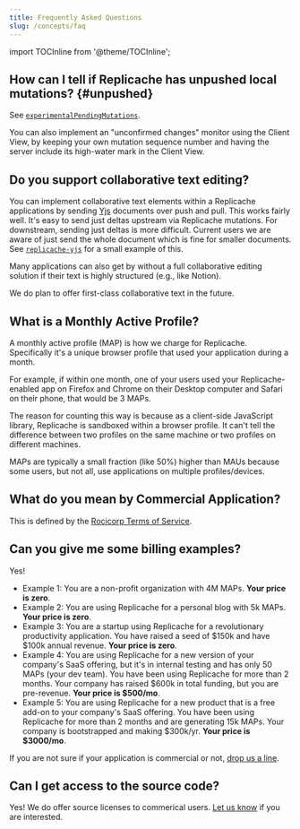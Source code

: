 ```yaml
---
title: Frequently Asked Questions
slug: /concepts/faq
---
```


import TOCInline from '@theme/TOCInline';

<TOCInline toc={toc} />

## How can I tell if Replicache has unpushed local mutations? {#unpushed}

See [`experimentalPendingMutations`](https://doc.replicache.dev/api/classes/Replicache#experimentalpendingmutations).

You can also implement an "unconfirmed changes" monitor using the Client View, by keeping your own mutation sequence number and having the server include its high-water mark in the Client View.

## Do you support collaborative text editing?

You can implement collaborative text elements within a Replicache applications by sending [Yjs](https://github.com/yjs/yjs) documents over push and pull. This works fairly well. It's easy to send just deltas upstream via Replicache mutations. For downstream, sending just deltas is more difficult. Current users we are aware of just send the whole document which is fine for smaller documents. See [`replicache-yjs`](https://github.com/rocicorp/replicache-yjs) for a small example of this.

Many applications can also get by without a full collaborative editing solution if their text is highly structured (e.g., like Notion).

We do plan to offer first-class collaborative text in the future.

## What is a Monthly Active Profile?

A monthly active profile (MAP) is how we charge for Replicache. Specifically it's a unique browser profile that used your application during a month.

For example, if within one month, one of your users used your Replicache-enabled app on Firefox and Chrome on their Desktop computer and Safari on their phone, that would be 3 MAPs.

The reason for counting this way is because as a client-side JavaScript library, Replicache is sandboxed within a browser profile. It can't tell the difference between two profiles on the same machine or two profiles on different machines.

MAPs are typically a small fraction (like 50%) higher than MAUs because some users, but not all, use applications on multiple profiles/devices.

## What do you mean by Commercial Application?

This is defined by the [Rocicorp Terms of Service](https://roci.dev/terms.html).

## Can you give me some billing examples?

Yes!

- Example 1: You are a non-profit organization with 4M MAPs. **Your price is zero**.
- Example 2: You are using Replicache for a personal blog with 5k MAPs. **Your price is zero**.
- Example 3: You are a startup using Replicache for a revolutionary productivity application. You have raised a seed of $150k and have $100k annual revenue. **Your price is zero**.
- Example 4: You are using Replicache for a new version of your company's SaaS offering, but it's in internal testing and has only 50 MAPs (your dev team). You have been using Replicache for more than 2 months. Your company has raised $600k in total funding, but you are pre-revenue. **Your price is $500/mo**.
- Example 5: You are using Replicache for a new product that is a free add-on to your company's SaaS offering. You have been using Replicache for more than 2 months and are generating 15k MAPs. Your company is bootstrapped and making $300k/yr. **Your price is $3000/mo**.

If you are not sure if your application is commercial or not, [drop us a line](https://replicache.dev/#contact).

## Can I get access to the source code?

Yes! We do offer source licenses to commerical users. [Let us know](https://replicache.dev/#contact) if you are interested.
